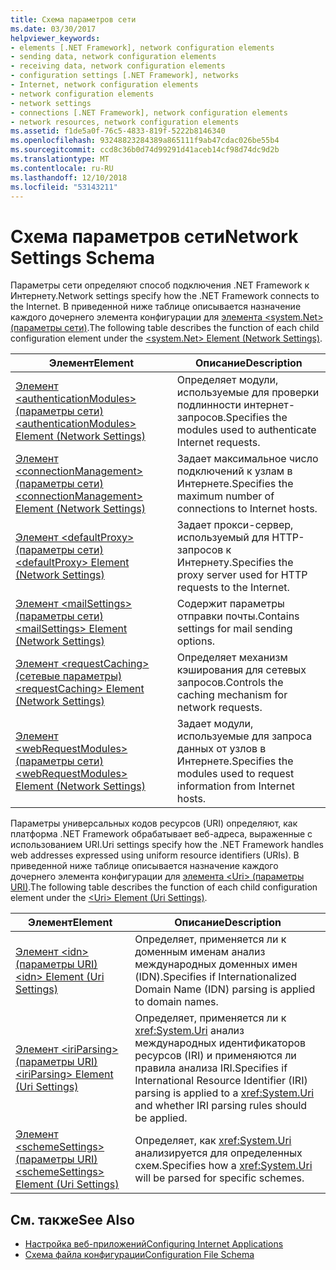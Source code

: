 ```yaml
---
title: Схема параметров сети
ms.date: 03/30/2017
helpviewer_keywords:
- elements [.NET Framework], network configuration elements
- sending data, network configuration elements
- receiving data, network configuration elements
- configuration settings [.NET Framework], networks
- Internet, network configuration elements
- network configuration elements
- network settings
- connections [.NET Framework], network configuration elements
- network resources, network configuration elements
ms.assetid: f1de5a0f-76c5-4833-819f-5222b8146340
ms.openlocfilehash: 93248823284389a865111f9ab47cdac026be55b4
ms.sourcegitcommit: ccd8c36b0d74d99291d41aceb14cf98d74dc9d2b
ms.translationtype: MT
ms.contentlocale: ru-RU
ms.lasthandoff: 12/10/2018
ms.locfileid: "53143211"
---
```

# <a name="network-settings-schema"></a><span data-ttu-id="5d2f7-102">Схема параметров сети</span><span class="sxs-lookup"><span data-stu-id="5d2f7-102">Network Settings Schema</span></span>
<span data-ttu-id="5d2f7-103">Параметры сети определяют способ подключения .NET Framework к Интернету.</span><span class="sxs-lookup"><span data-stu-id="5d2f7-103">Network settings specify how the .NET Framework connects to the Internet.</span></span> <span data-ttu-id="5d2f7-104">В приведенной ниже таблице описывается назначение каждого дочернего элемента конфигурации для [элемента \<system.Net> (параметры сети)](../../../../../docs/framework/configure-apps/file-schema/network/system-net-element-network-settings.md).</span><span class="sxs-lookup"><span data-stu-id="5d2f7-104">The following table describes the function of each child configuration element under the [\<system.Net> Element (Network Settings)](../../../../../docs/framework/configure-apps/file-schema/network/system-net-element-network-settings.md).</span></span>  
  
|<span data-ttu-id="5d2f7-105">Элемент</span><span class="sxs-lookup"><span data-stu-id="5d2f7-105">Element</span></span>|<span data-ttu-id="5d2f7-106">Описание</span><span class="sxs-lookup"><span data-stu-id="5d2f7-106">Description</span></span>|  
|-------------|-----------------|  
|[<span data-ttu-id="5d2f7-107">Элемент \<authenticationModules> (параметры сети)</span><span class="sxs-lookup"><span data-stu-id="5d2f7-107">\<authenticationModules> Element (Network Settings)</span></span>](../../../../../docs/framework/configure-apps/file-schema/network/authenticationmodules-element-network-settings.md)|<span data-ttu-id="5d2f7-108">Определяет модули, используемые для проверки подлинности интернет-запросов.</span><span class="sxs-lookup"><span data-stu-id="5d2f7-108">Specifies the modules used to authenticate Internet requests.</span></span>|  
|[<span data-ttu-id="5d2f7-109">Элемент \<connectionManagement> (параметры сети)</span><span class="sxs-lookup"><span data-stu-id="5d2f7-109">\<connectionManagement> Element (Network Settings)</span></span>](../../../../../docs/framework/configure-apps/file-schema/network/connectionmanagement-element-network-settings.md)|<span data-ttu-id="5d2f7-110">Задает максимальное число подключений к узлам в Интернете.</span><span class="sxs-lookup"><span data-stu-id="5d2f7-110">Specifies the maximum number of connections to Internet hosts.</span></span>|  
|[<span data-ttu-id="5d2f7-111">Элемент \<defaultProxy> (параметры сети)</span><span class="sxs-lookup"><span data-stu-id="5d2f7-111">\<defaultProxy> Element (Network Settings)</span></span>](../../../../../docs/framework/configure-apps/file-schema/network/defaultproxy-element-network-settings.md)|<span data-ttu-id="5d2f7-112">Задает прокси-сервер, используемый для HTTP-запросов к Интернету.</span><span class="sxs-lookup"><span data-stu-id="5d2f7-112">Specifies the proxy server used for HTTP requests to the Internet.</span></span>|  
|[<span data-ttu-id="5d2f7-113">Элемент \<mailSettings> (параметры сети)</span><span class="sxs-lookup"><span data-stu-id="5d2f7-113">\<mailSettings> Element (Network Settings)</span></span>](../../../../../docs/framework/configure-apps/file-schema/network/mailsettings-element-network-settings.md)|<span data-ttu-id="5d2f7-114">Содержит параметры отправки почты.</span><span class="sxs-lookup"><span data-stu-id="5d2f7-114">Contains settings for mail sending options.</span></span>|  
|[<span data-ttu-id="5d2f7-115">Элемент \<requestCaching> (сетевые параметры)</span><span class="sxs-lookup"><span data-stu-id="5d2f7-115">\<requestCaching> Element (Network Settings)</span></span>](../../../../../docs/framework/configure-apps/file-schema/network/requestcaching-element-network-settings.md)|<span data-ttu-id="5d2f7-116">Определяет механизм кэширования для сетевых запросов.</span><span class="sxs-lookup"><span data-stu-id="5d2f7-116">Controls the caching mechanism for network requests.</span></span>|  
|[<span data-ttu-id="5d2f7-117">Элемент \<webRequestModules> (параметры сети)</span><span class="sxs-lookup"><span data-stu-id="5d2f7-117">\<webRequestModules> Element (Network Settings)</span></span>](../../../../../docs/framework/configure-apps/file-schema/network/webrequestmodules-element-network-settings.md)|<span data-ttu-id="5d2f7-118">Задает модули, используемые для запроса данных от узлов в Интернете.</span><span class="sxs-lookup"><span data-stu-id="5d2f7-118">Specifies the modules used to request information from Internet hosts.</span></span>|  
  
 <span data-ttu-id="5d2f7-119">Параметры универсальных кодов ресурсов (URI) определяют, как платформа .NET Framework обрабатывает веб-адреса, выраженные с использованием URI.</span><span class="sxs-lookup"><span data-stu-id="5d2f7-119">Uri settings specify how the .NET Framework handles web addresses expressed using uniform resource identifiers (URIs).</span></span> <span data-ttu-id="5d2f7-120">В приведенной ниже таблице описывается назначение каждого дочернего элемента конфигурации для [элемента \<Uri> (параметры URI)](../../../../../docs/framework/configure-apps/file-schema/network/uri-element-uri-settings.md).</span><span class="sxs-lookup"><span data-stu-id="5d2f7-120">The following table describes the function of each child configuration element under the [\<Uri> Element (Uri Settings)](../../../../../docs/framework/configure-apps/file-schema/network/uri-element-uri-settings.md).</span></span>  
  
|<span data-ttu-id="5d2f7-121">Элемент</span><span class="sxs-lookup"><span data-stu-id="5d2f7-121">Element</span></span>|<span data-ttu-id="5d2f7-122">Описание</span><span class="sxs-lookup"><span data-stu-id="5d2f7-122">Description</span></span>|  
|-------------|-----------------|  
|[<span data-ttu-id="5d2f7-123">Элемент \<idn> (параметры URI)</span><span class="sxs-lookup"><span data-stu-id="5d2f7-123">\<idn> Element (Uri Settings)</span></span>](../../../../../docs/framework/configure-apps/file-schema/network/idn-element-uri-settings.md)|<span data-ttu-id="5d2f7-124">Определяет, применяется ли к доменным именам анализ международных доменных имен (IDN).</span><span class="sxs-lookup"><span data-stu-id="5d2f7-124">Specifies if Internationalized Domain Name (IDN) parsing is applied to domain names.</span></span>|  
|[<span data-ttu-id="5d2f7-125">Элемент \<iriParsing> (параметры URI)</span><span class="sxs-lookup"><span data-stu-id="5d2f7-125">\<iriParsing> Element (Uri Settings)</span></span>](../../../../../docs/framework/configure-apps/file-schema/network/iriparsing-element-uri-settings.md)|<span data-ttu-id="5d2f7-126">Определяет, применяется ли к <xref:System.Uri> анализ международных идентификаторов ресурсов (IRI) и применяются ли правила анализа IRI.</span><span class="sxs-lookup"><span data-stu-id="5d2f7-126">Specifies if International Resource Identifier (IRI) parsing is applied to a <xref:System.Uri> and whether IRI parsing rules should be applied.</span></span>|  
|[<span data-ttu-id="5d2f7-127">Элемент \<schemeSettings> (параметры URI)</span><span class="sxs-lookup"><span data-stu-id="5d2f7-127">\<schemeSettings> Element (Uri Settings)</span></span>](../../../../../docs/framework/configure-apps/file-schema/network/schemesettings-element-uri-settings.md)|<span data-ttu-id="5d2f7-128">Определяет, как <xref:System.Uri> анализируется для определенных схем.</span><span class="sxs-lookup"><span data-stu-id="5d2f7-128">Specifies how a <xref:System.Uri> will be parsed for specific schemes.</span></span>|  
  
## <a name="see-also"></a><span data-ttu-id="5d2f7-129">См. также</span><span class="sxs-lookup"><span data-stu-id="5d2f7-129">See Also</span></span>  
- [<span data-ttu-id="5d2f7-130">Настройка веб-приложений</span><span class="sxs-lookup"><span data-stu-id="5d2f7-130">Configuring Internet Applications</span></span>](../../../../../docs/framework/network-programming/configuring-internet-applications.md)  
- [<span data-ttu-id="5d2f7-131">Схема файла конфигурации</span><span class="sxs-lookup"><span data-stu-id="5d2f7-131">Configuration File Schema</span></span>](../../../../../docs/framework/configure-apps/file-schema/index.md)
